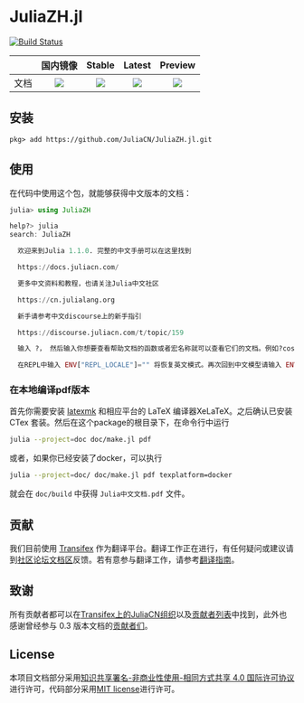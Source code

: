 # JuliaZH.jl

[![Build Status](https://travis-ci.org/JuliaCN/JuliaZH.jl.svg?branch=master)](https://travis-ci.org/JuliaCN/JuliaZH.jl)

|     |国内镜像 | Stable | Latest | Preview |
|:---:|:---:|:---:|:---:|:---:|
| 文档 | [![](https://img.shields.io/website-up-down-green-red/https/shields.io.svg?label=docs.juliacn.com)](https://docs.juliacn.com) | [![](https://img.shields.io/badge/docs-stable-blue.svg)](https://juliacn.github.io/JuliaZH.jl/stable) | [![](https://img.shields.io/badge/docs-latest-blue.svg)](https://juliacn.github.io/JuliaZH.jl/latest) | [![](https://img.shields.io/badge/Gitlab%20Pages-Preview-brightgreen.svg)](https://juliacn.gitlab.io/JuliaZH.jl) |

## 安装

```
pkg> add https://github.com/JuliaCN/JuliaZH.jl.git
```

## 使用

在代码中使用这个包，就能够获得中文版本的文档：

```julia
julia> using JuliaZH

help?> julia
search: JuliaZH

  欢迎来到Julia 1.1.0. 完整的中文手册可以在这里找到

  https://docs.juliacn.com/

  更多中文资料和教程，也请关注Julia中文社区

  https://cn.julialang.org

  新手请参考中文discourse上的新手指引

  https://discourse.juliacn.com/t/topic/159

  输入 ?， 然后输入你想要查看帮助文档的函数或者宏名称就可以查看它们的文档。例如?cos, 或者 ?@time 然后按回车键即可。

  在REPL中输入 ENV["REPL_LOCALE"]="" 将恢复英文模式。再次回到中文模型请输入 ENV["REPL_LOCALE"]="zh_CN"。
```

### 在本地编译pdf版本

首先你需要安装 [latexmk](https://mg.readthedocs.io/latexmk.html) 和相应平台的 LaTeX 编译器XeLaTeX。之后确认已安装 CTex 套装。然后在这个package的根目录下，在命令行中运行

```sh
julia --project=doc doc/make.jl pdf
```

或者，如果你已经安装了docker，可以执行

```sh
julia --project=doc/ doc/make.jl pdf texplatform=docker
```

就会在 `doc/build` 中获得 `Julia中文文档.pdf` 文件。

## 贡献

我们目前使用 [Transifex](https://www.transifex.com) 作为翻译平台。翻译工作正在进行，有任何疑问或建议请到[社区论坛文档区](http://discourse.juliacn.com/c/community/document)反馈。若有意参与翻译工作，请参考[翻译指南](http://discourse.juliacn.com/t/topic/277)。

## 致谢

所有贡献者都可以在[Transifex上的JuliaCN组织](https://www.transifex.com/juliacn/public/)以及[贡献者列表](https://github.com/JuliaCN/JuliaZH.jl/graphs/contributors)中找到，此外也感谢曾经参与 0.3 版本文档的[贡献者们](https://github.com/JuliaCN/julia_zh_cn/graphs/contributors)。

## License

本项目文档部分采用<a rel="license" href="https://creativecommons.org/licenses/by-nc-sa/4.0/">知识共享署名-非商业性使用-相同方式共享 4.0 国际许可协议</a>进行许可，代码部分采用[MIT license](https://github.com/JuliaCN/JuliaZH.jl/blob/master/LICENSE)进行许可。
